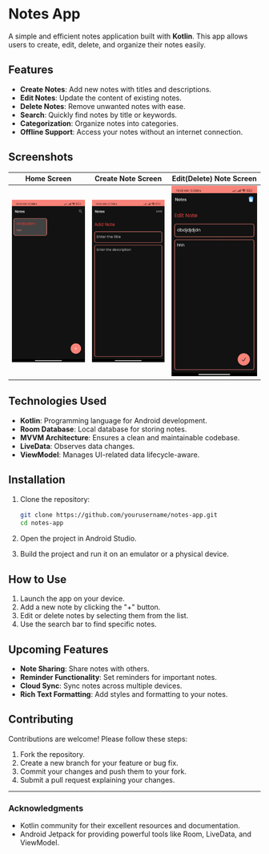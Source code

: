 # Notes App

A simple and efficient notes application built with **Kotlin**. This app allows users to create, edit, delete, and organize their notes easily.

## Features

- **Create Notes**: Add new notes with titles and descriptions.
- **Edit Notes**: Update the content of existing notes.
- **Delete Notes**: Remove unwanted notes with ease.
- **Search**: Quickly find notes by title or keywords.
- **Categorization**: Organize notes into categories.
- **Offline Support**: Access your notes without an internet connection.

## Screenshots

| Home Screen | Create Note Screen | Edit(Delete) Note Screen |
|-------------|--------------------|-------------------------|
| ![Home Screen](app/src/main/assets/screenshots/home.jpg) | ![Create Note Screen](app/src/main/assets/screenshots/add.jpg) | ![Edit(Delete) Note Screen](app/src/main/assets/screenshots/edit.jpg) |

## Technologies Used

- **Kotlin**: Programming language for Android development.
- **Room Database**: Local database for storing notes.
- **MVVM Architecture**: Ensures a clean and maintainable codebase.
- **LiveData**: Observes data changes.
- **ViewModel**: Manages UI-related data lifecycle-aware.

## Installation

1. Clone the repository:

   ```bash
   git clone https://github.com/yourusername/notes-app.git
   cd notes-app
   ```

2. Open the project in Android Studio.

3. Build the project and run it on an emulator or a physical device.

## How to Use

1. Launch the app on your device.
2. Add a new note by clicking the "+" button.
3. Edit or delete notes by selecting them from the list.
4. Use the search bar to find specific notes.

## Upcoming Features

- **Note Sharing**: Share notes with others.
- **Reminder Functionality**: Set reminders for important notes.
- **Cloud Sync**: Sync notes across multiple devices.
- **Rich Text Formatting**: Add styles and formatting to your notes.

## Contributing

Contributions are welcome! Please follow these steps:

1. Fork the repository.
2. Create a new branch for your feature or bug fix.
3. Commit your changes and push them to your fork.
4. Submit a pull request explaining your changes.

---

### Acknowledgments

- Kotlin community for their excellent resources and documentation.
- Android Jetpack for providing powerful tools like Room, LiveData, and ViewModel.
